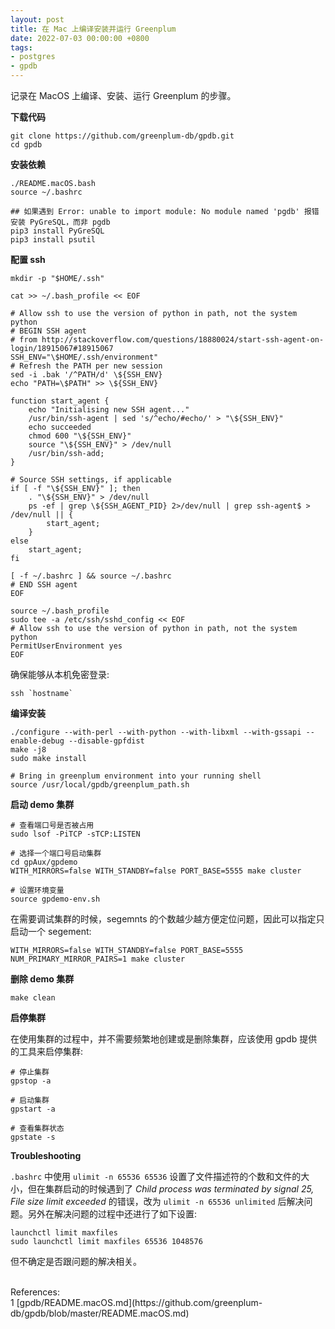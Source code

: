 ```yaml
---
layout: post
title: 在 Mac 上编译安装并运行 Greenplum
date: 2022-07-03 00:00:00 +0800
tags:
- postgres
- gpdb
---
```


记录在 MacOS 上编译、安装、运行 Greenplum 的步骤。

**下载代码**

```shell
git clone https://github.com/greenplum-db/gpdb.git
cd gpdb
```

**安装依赖**

```shell
./README.macOS.bash
source ~/.bashrc

## 如果遇到 Error: unable to import module: No module named 'pgdb' 报错安装 PyGreSQL，而非 pgdb
pip3 install PyGreSQL
pip3 install psutil
```

**配置 ssh**

```shell
mkdir -p "$HOME/.ssh"

cat >> ~/.bash_profile << EOF

# Allow ssh to use the version of python in path, not the system python
# BEGIN SSH agent
# from http://stackoverflow.com/questions/18880024/start-ssh-agent-on-login/18915067#18915067
SSH_ENV="\$HOME/.ssh/environment"
# Refresh the PATH per new session
sed -i .bak '/^PATH/d' \${SSH_ENV}
echo "PATH=\$PATH" >> \${SSH_ENV}

function start_agent {
    echo "Initialising new SSH agent..."
    /usr/bin/ssh-agent | sed 's/^echo/#echo/' > "\${SSH_ENV}"
    echo succeeded
    chmod 600 "\${SSH_ENV}"
    source "\${SSH_ENV}" > /dev/null
    /usr/bin/ssh-add;
}

# Source SSH settings, if applicable
if [ -f "\${SSH_ENV}" ]; then
    . "\${SSH_ENV}" > /dev/null
    ps -ef | grep \${SSH_AGENT_PID} 2>/dev/null | grep ssh-agent$ > /dev/null || {
        start_agent;
    }
else
    start_agent;
fi

[ -f ~/.bashrc ] && source ~/.bashrc
# END SSH agent
EOF

source ~/.bash_profile
sudo tee -a /etc/ssh/sshd_config << EOF
# Allow ssh to use the version of python in path, not the system python
PermitUserEnvironment yes
EOF
```

确保能够从本机免密登录:

```shell
ssh `hostname`
```

**编译安装**

```shell
./configure --with-perl --with-python --with-libxml --with-gssapi --enable-debug --disable-gpfdist
make -j8
sudo make install

# Bring in greenplum environment into your running shell
source /usr/local/gpdb/greenplum_path.sh
```

**启动 demo 集群**

```shell
# 查看端口号是否被占用
sudo lsof -PiTCP -sTCP:LISTEN

# 选择一个端口号启动集群
cd gpAux/gpdemo
WITH_MIRRORS=false WITH_STANDBY=false PORT_BASE=5555 make cluster

# 设置环境变量
source gpdemo-env.sh
```

在需要调试集群的时候，segemnts 的个数越少越方便定位问题，因此可以指定只启动一个 segement:

```shell
WITH_MIRRORS=false WITH_STANDBY=false PORT_BASE=5555 NUM_PRIMARY_MIRROR_PAIRS=1 make cluster
```

**删除 demo 集群**

```shell
make clean
```

**启停集群**

在使用集群的过程中，并不需要频繁地创建或是删除集群，应该使用 gpdb 提供的工具来启停集群:

```shell
# 停止集群
gpstop -a

# 启动集群
gpstart -a

# 查看集群状态
gpstate -s
```

**Troubleshooting**

`.bashrc` 中使用 `ulimit -n 65536 65536` 设置了文件描述符的个数和文件的大小，但在集群启动的时候遇到了 *Child process was terminated by signal 25, File size limit exceeded* 的错误，改为 `ulimit -n 65536 unlimited` 后解决问题。另外在解决问题的过程中还进行了如下设置:

```shell
launchctl limit maxfiles
sudo launchctl limit maxfiles 65536 1048576
```

但不确定是否跟问题的解决相关。

<br>
<span class="post-meta">
References:
</span>
<br>
<span class="post-meta">
1 [gpdb/README.macOS.md](https://github.com/greenplum-db/gpdb/blob/master/README.macOS.md)<br>
</span>

